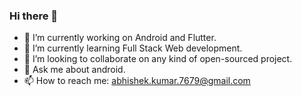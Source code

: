 ### Hi there 👋

<!--
**imabhishekkumar/imabhishekkumar** is a ✨ _special_ ✨ repository because its `README.md` (this file) appears on your GitHub profile.

Here are some ideas to get you started:

** - 🤔 I’m looking for help with ...
** - 😄 Pronouns: ...
** - ⚡ Fun fact: ...
-->
- 🔭 I’m currently working on Android and Flutter.
- 🌱 I’m currently learning Full Stack Web development.
- 👯 I’m looking to collaborate on any kind of open-sourced project.
- 💬 Ask me about android.
- 📫 How to reach me: abhishek.kumar.7679@gmail.com
